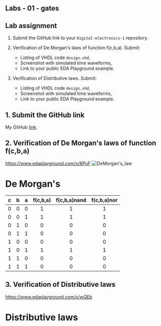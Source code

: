 ## Labs - 01 - gates

## Lab assignment

1. Submit the GitHub link to your `Digital-electronics-1` repository.

2. Verification of De Morgan's laws of function f(c,b,a). Submit:
    * Listing of VHDL code `design.vhd`,
    * Screenshot with simulated time waveforms,
    * Link to your public EDA Playground example.

3. Verification of Distributive laws. Submit:
    * Listing of VHDL code `design.vhd`,
    * Screenshot with simulated time waveforms,
    * Link to your public EDA Playground example.

## 1. Submit the GitHub link
My GitHub [link](https://github.com/SimonCieslar/Digital-electronics-1).

## 2. Verification of De Morgan's laws of function f(c,b,a)

https://www.edaplayground.com/x/8PuF
![DeMorgan's_law](Images/DeMorgan.PNG)
# De Morgan's

| **c** | **b** |**a** | **f(c,b,a)** | **f(c,b,a)nand** | **f(c,b,a)nor** |
| :-: | :-: | :-: | :-: | :-: | :-: |
|  0  |  0  |  0  |  1  |  1  |  1  | 
|  0  |  0  |  1  |  1  |  1  |  1  |   
|  0  |  1  |  0  |  0  |  0  |  0  |    
|  0  |  1  |  1  |  0  |  0  |  0  |     
|  1  |  0  |  0  |  0  |  0  |  0  |   
|  1  |  0  |  1  |  1  |  1  |  1  |   
|  1  |  1  |  0  |  0  |  0  |  0  |    
|  1  |  1  |  1  |  0  |  0  |  0  |  


## 3. Verification of Distributive laws

https://www.edaplayground.com/x/wQEb

# Distributive laws

